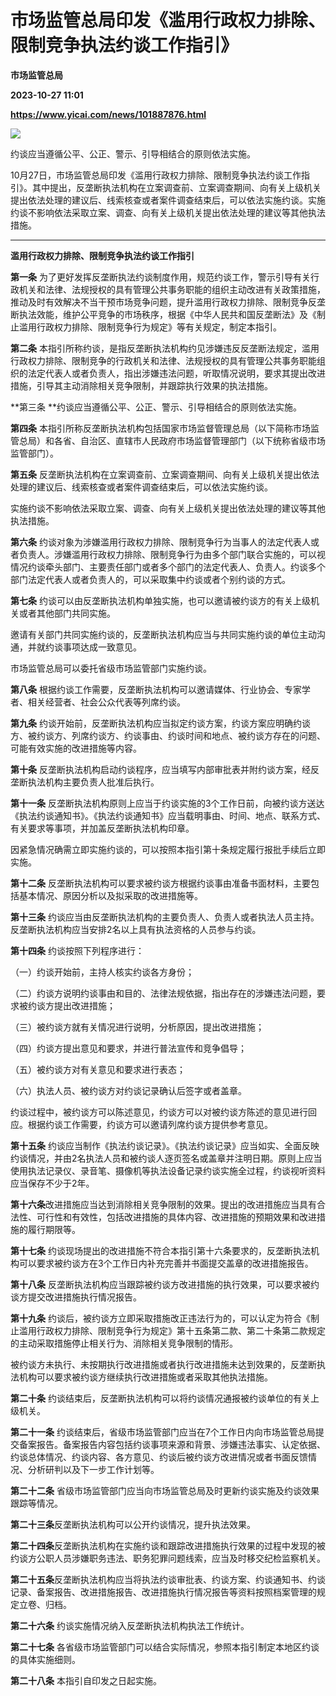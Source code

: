 # 市场监管总局印发《滥用行政权力排除、限制竞争执法约谈工作指引》
**市场监管总局**

**2023-10-27 11:01**

**https://www.yicai.com/news/101887876.html**

![](https://imgcdn.yicai.com/uppics/slides/2023/10/f23fe30c222b6c1f1e3a08bcca30dbd2.jpg)

约谈应当遵循公平、公正、警示、引导相结合的原则依法实施。

10月27日，市场监管总局印发《滥用行政权力排除、限制竞争执法约谈工作指引》。其中提出，反垄断执法机构在立案调查前、立案调查期间、向有关上级机关提出依法处理的建议后、线索核查或者案件调查结束后，可以依法实施约谈。实施约谈不影响依法采取立案、调查、向有关上级机关提出依法处理的建议等其他执法措施。

* * *

**滥用行政权力排除、限制竞争执法约谈工作指引**

**第一条** 为了更好发挥反垄断执法约谈制度作用，规范约谈工作，警示引导有关行政机关和法律、法规授权的具有管理公共事务职能的组织主动改进有关政策措施，推动及时有效解决不当干预市场竞争问题，提升滥用行政权力排除、限制竞争反垄断执法效能，维护公平竞争的市场秩序，根据《中华人民共和国反垄断法》及《制止滥用行政权力排除、限制竞争行为规定》等有关规定，制定本指引。

**第二条** 本指引所称约谈，是指反垄断执法机构约见涉嫌违反反垄断法规定，滥用行政权力排除、限制竞争的行政机关和法律、法规授权的具有管理公共事务职能组织的法定代表人或者负责人，指出涉嫌违法问题，听取情况说明，要求其提出改进措施，引导其主动消除相关竞争限制，并跟踪执行效果的执法措施。

**第三条 **约谈应当遵循公平、公正、警示、引导相结合的原则依法实施。

**第四条** 本指引所称反垄断执法机构包括国家市场监督管理总局（以下简称市场监管总局）和各省、自治区、直辖市人民政府市场监督管理部门（以下统称省级市场监管部门）。

**第五条** 反垄断执法机构在立案调查前、立案调查期间、向有关上级机关提出依法处理的建议后、线索核查或者案件调查结束后，可以依法实施约谈。

实施约谈不影响依法采取立案、调查、向有关上级机关提出依法处理的建议等其他执法措施。

**第六条** 约谈对象为涉嫌滥用行政权力排除、限制竞争行为当事人的法定代表人或者负责人。涉嫌滥用行政权力排除、限制竞争行为由多个部门联合实施的，可以视情况约谈牵头部门、主要责任部门或者多个部门的法定代表人、负责人。约谈多个部门法定代表人或者负责人的，可以采取集中约谈或者个别约谈的方式。

**第七条** 约谈可以由反垄断执法机构单独实施，也可以邀请被约谈方的有关上级机关或者其他部门共同实施。

邀请有关部门共同实施约谈的，反垄断执法机构应当与共同实施约谈的单位主动沟通，并就约谈事项达成一致意见。

市场监管总局可以委托省级市场监管部门实施约谈。

**第八条** 根据约谈工作需要，反垄断执法机构可以邀请媒体、行业协会、专家学者、相关经营者、社会公众代表等列席约谈。

**第九条** 约谈开始前，反垄断执法机构应当拟定约谈方案，约谈方案应明确约谈方、被约谈方、列席约谈方、约谈事由、约谈时间和地点、被约谈方存在的问题、可能有效实施的改进措施等内容。

**第十条** 反垄断执法机构启动约谈程序，应当填写内部审批表并附约谈方案，经反垄断执法机构主要负责人批准后执行。

**第十一条** 反垄断执法机构原则上应当于约谈实施的3个工作日前，向被约谈方送达《执法约谈通知书》。《执法约谈通知书》应当载明事由、时间、地点、联系方式、有关要求等事项，并加盖反垄断执法机构印章。

因紧急情况确需立即实施约谈的，可以按照本指引第十条规定履行报批手续后立即实施。

**第十二条** 反垄断执法机构可以要求被约谈方根据约谈事由准备书面材料，主要包括基本情况、原因分析以及拟采取的改进措施等。

**第十三条** 约谈应当由反垄断执法机构的主要负责人、负责人或者执法人员主持。反垄断执法机构应当安排2名以上具有执法资格的人员参与约谈。

**第十四条** 约谈按照下列程序进行：

（一）约谈开始前，主持人核实约谈各方身份；

（二）约谈方说明约谈事由和目的、法律法规依据，指出存在的涉嫌违法问题，要求被约谈方提出改进措施；

（三）被约谈方就有关情况进行说明，分析原因，提出改进措施；

（四）约谈方提出意见和要求，并进行普法宣传和竞争倡导；

（五）被约谈方对有关意见和要求进行表态；

（六）执法人员、被约谈方对约谈记录确认后签字或者盖章。

约谈过程中，被约谈方可以陈述意见，约谈方可以对被约谈方陈述的意见进行回应。根据约谈工作需要，约谈方可以邀请列席约谈方提供参考意见。

**第十五条** 约谈应当制作《执法约谈记录》。《执法约谈记录》应当如实、全面反映约谈情况，并由2名执法人员和被约谈人逐页签名或盖章并注明日期。原则上应当使用执法记录仪、录音笔、摄像机等执法设备记录约谈实施全过程，约谈视听资料应当保存不少于2年。

**第十六条**改进措施应当达到消除相关竞争限制的效果。提出的改进措施应当具有合法性、可行性和有效性，包括改进措施的具体内容、改进措施的预期效果和改进措施的履行期限等。

**第十七条** 约谈现场提出的改进措施不符合本指引第十六条要求的，反垄断执法机构可以要求被约谈方在3个工作日内补充完善并书面提交盖章的改进措施报告。

**第十八条** 反垄断执法机构应当跟踪被约谈方改进措施的执行效果，可以要求被约谈方提交改进措施执行情况报告。

**第十九条** 约谈后，被约谈方立即采取措施改正违法行为的，可以认定为符合《制止滥用行政权力排除、限制竞争行为规定》第十五条第二款、第二十条第二款规定的主动采取措施停止相关行为、消除相关竞争限制的情形。

被约谈方未执行、未按期执行改进措施或者执行改进措施未达到效果的，反垄断执法机构可以要求被约谈方继续执行改进措施或者采取其他执法措施。

**第二十条** 约谈结束后，反垄断执法机构可以将约谈情况通报被约谈单位的有关上级机关。

**第二十一条** 约谈结束后，省级市场监管部门应当在7个工作日内向市场监管总局提交备案报告。备案报告内容包括约谈事项来源和背景、涉嫌违法事实、认定依据、约谈总体情况、约谈内容、各方意见、约谈后被约谈方改进情况或者书面反馈情况、分析研判以及下一步工作计划等。

**第二十二条** 省级市场监管部门应当向市场监管总局及时更新约谈实施及约谈效果跟踪等情况。

**第二十三条**反垄断执法机构可以公开约谈情况，提升执法效果。

**第二十四条**反垄断执法机构在实施约谈和跟踪改进措施执行效果的过程中发现的被约谈方公职人员涉嫌职务违法、职务犯罪问题线索，应当及时移交纪检监察机关。

**第二十五条**反垄断执法机构应当将执法约谈审批表、约谈方案、约谈通知书、约谈记录、备案报告、改进措施报告、改进措施执行情况报告等资料按照档案管理的规定立卷、归档。

**第二十六条** 约谈实施情况纳入反垄断执法机构执法工作统计。

**第二十七条** 各省级市场监管部门可以结合实际情况，参照本指引制定本地区约谈的具体实施细则。

**第二十八条** 本指引自印发之日起实施。